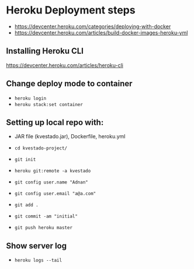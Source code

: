 # Heroku Deployment steps
- https://devcenter.heroku.com/categories/deploying-with-docker
- https://devcenter.heroku.com/articles/build-docker-images-heroku-yml

## Installing Heroku CLI
https://devcenter.heroku.com/articles/heroku-cli

## Change deploy mode to container
- ``` heroku login ```
- ```heroku stack:set container ``` 

## Setting up local repo with:
+ JAR file (kvestado.jar), Dockerfile, heroku.yml
- ``` cd kvestado-project/ ```
- ``` git init ```
- ``` heroku git:remote -a kvestado ```

- ``` git config user.name "Adnan" ```
- ``` git config user.email "a@a.com" ```

- ``` git add . ```
- ``` git commit -am "initial" ```
- ``` git push heroku master ```

## Show server log
- ``` heroku logs --tail ```



